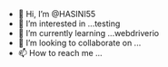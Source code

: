 - 👋 Hi, I’m @HASINI55
- 👀 I’m interested in ...testing
- 🌱 I’m currently learning ...webdriverio
- 💞️ I’m looking to collaborate on ...
- 📫 How to reach me ...

<!---
HASINI55/HASINI55 is a ✨ special ✨ repository because its `README.md` (this file) appears on your GitHub profile.
You can click the Preview link to take a look at your changes.
--->
